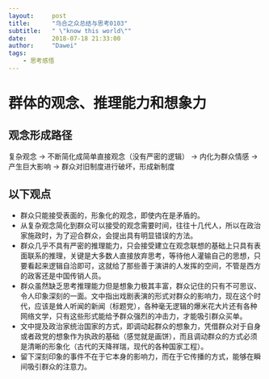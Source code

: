 ```yaml
---
layout:     post
title:      "乌合之众总结与思考0103"
subtitle:   " \"know this world\""
date:       2018-07-18 21:33:00
author:     "Dawei"
tags:
    - 思考感悟
---
```

# 群体的观念、推理能力和想象力

## 观念形成路径
复杂观念 -> 不断简化成简单直接观念（没有严密的逻辑） -> 内化为群众情感 -> 产生巨大影响 -> 群众对旧制度进行破坏，形成新制度

## 以下观点
- 群众只能接受表面的，形象化的观念，即使内在是矛盾的。
- 从复杂观念简化到群众可以接受的观念需要时间，往往十几代人，所以在政治家施政时，为了迎合群众，会提出具有明显错误的方法。
- 群众几乎不具有严密的推理能力，只会接受建立在观念联想的基础上只具有表面联系的推理，关键是大多数人直接放弃思考，等待他人灌输自己的思想，只要看起来逻辑自洽即可，这就给了那些善于演讲的人发挥的空间，不管是西方的政客还是中国传销人员。
- 群众虽然缺乏思考推理能力但是想象力极其丰富，群众记住的只有不可思议、令人印象深刻的一面。文中指出戏剧表演的形式对群众的影响力，现在这个时代，应该是耸人听闻的新闻（标题党），各种毫无逻辑的爆米花大片还有各种网络文学，只有这些形式能给予群众强烈的冲击力，才能吸引群众买单。
- 文中提及政治家统治国家的方式，即调动起群众的想象力，凭借群众对于自身或者政党的想象作为执政的基础（感觉就是画饼），而且调动群众的方式必须是清晰的形象化（古代的天降祥瑞，现代的各种国家工程）。
- 留下深刻印象的事件不在于它本身的影响力，而在于它传播的方式，能够在瞬间吸引群众的注意力。
